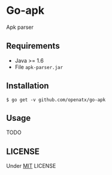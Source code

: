 # Go-apk
Apk parser

## Requirements
* Java >= 1.6
* File `apk-parser.jar`

## Installation
```
$ go get -v github.com/openatx/go-apk
```

## Usage
TODO

## LICENSE
Under [MIT](LICENSE) LICENSE